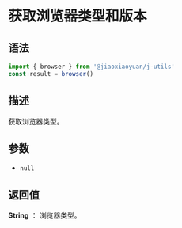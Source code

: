 # 获取浏览器类型和版本
## 语法

```js
import { browser } from '@jiaoxiaoyuan/j-utils'
const result = browser()
```
## 描述

获取浏览器类型。

## 参数

- `null`

## 返回值

**String** ： 浏览器类型。